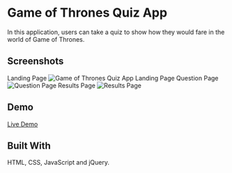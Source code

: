 <h1>Game of Thrones Quiz App</h1>
<p>In this application, users can take a quiz to show how they would fare in the world of Game of Thrones.</p>
<h2>Screenshots</h2>
Landing Page
<img src="https://i.ibb.co/Xb3yHDD/Screen-Shot-2019-06-13-at-2-46-13-PM.png" alt="Game of Thrones Quiz App Landing Page" border="0" />
Question Page
<img src="https://i.ibb.co/Gx3J0dY/Screen-Shot-2019-11-10-at-1-12-25-PM.png" alt="Question Page" border="0">
Results Page
<img src="https://i.ibb.co/8NdCcKZ/Screen-Shot-2019-11-10-at-1-13-36-PM.png" alt="Results Page" border="0">
<h2>Demo</h2>
<a href="https://lindendaniels.github.io/Quiz-App/">Live Demo</a>
<h2>Built With</h2>
<p>HTML, CSS, JavaScript and jQuery.</p>

